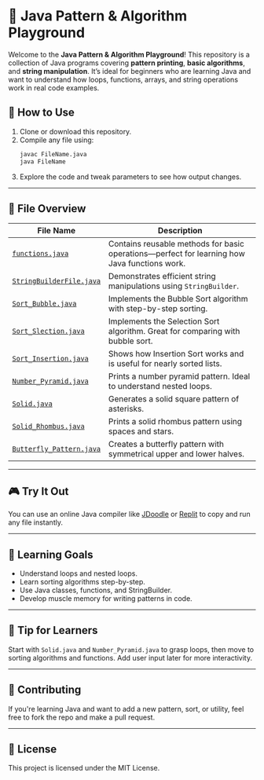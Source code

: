 
# 🚀 Java Pattern & Algorithm Playground

Welcome to the **Java Pattern & Algorithm Playground**! This repository is a collection of Java programs covering **pattern printing**, **basic algorithms**, and **string manipulation**. It’s ideal for beginners who are learning Java and want to understand how loops, functions, arrays, and string operations work in real code examples.

## 🔧 How to Use

1. Clone or download this repository.
2. Compile any file using:
   ```bash
   javac FileName.java
   java FileName
   ```
3. Explore the code and tweak parameters to see how output changes.

---

## 📂 File Overview

| File Name | Description |
|----------|-------------|
| [`functions.java`](./functions.java) | Contains reusable methods for basic operations—perfect for learning how Java functions work. |
| [`StringBuilderFile.java`](./StringBuilderFile.java) | Demonstrates efficient string manipulations using `StringBuilder`. |
| [`Sort_Bubble.java`](./Sort_Bubble.java) | Implements the Bubble Sort algorithm with step-by-step sorting. |
| [`Sort_Slection.java`](./Sort_Slection.java) | Implements the Selection Sort algorithm. Great for comparing with bubble sort. |
| [`Sort_Insertion.java`](./Sort_Insertion.java) | Shows how Insertion Sort works and is useful for nearly sorted lists. |
| [`Number_Pyramid.java`](./Number_Pyramid.java) | Prints a number pyramid pattern. Ideal to understand nested loops. |
| [`Solid.java`](./Solid.java) | Generates a solid square pattern of asterisks. |
| [`Solid_Rhombus.java`](./Solid_Rhombus.java) | Prints a solid rhombus pattern using spaces and stars. |
| [`Butterfly_Pattern.java`](./Butterfly_Pattern.java) | Creates a butterfly pattern with symmetrical upper and lower halves. |

---

## 🎮 Try It Out

You can use an online Java compiler like [JDoodle](https://www.jdoodle.com/) or [Replit](https://replit.com/) to copy and run any file instantly.

---

## 📘 Learning Goals

- Understand loops and nested loops.
- Learn sorting algorithms step-by-step.
- Use Java classes, functions, and StringBuilder.
- Develop muscle memory for writing patterns in code.

---

## 🧠 Tip for Learners

Start with `Solid.java` and `Number_Pyramid.java` to grasp loops, then move to sorting algorithms and functions. Add user input later for more interactivity.

---

## 🙌 Contributing

If you're learning Java and want to add a new pattern, sort, or utility, feel free to fork the repo and make a pull request.

---

## 📜 License

This project is licensed under the MIT License.
